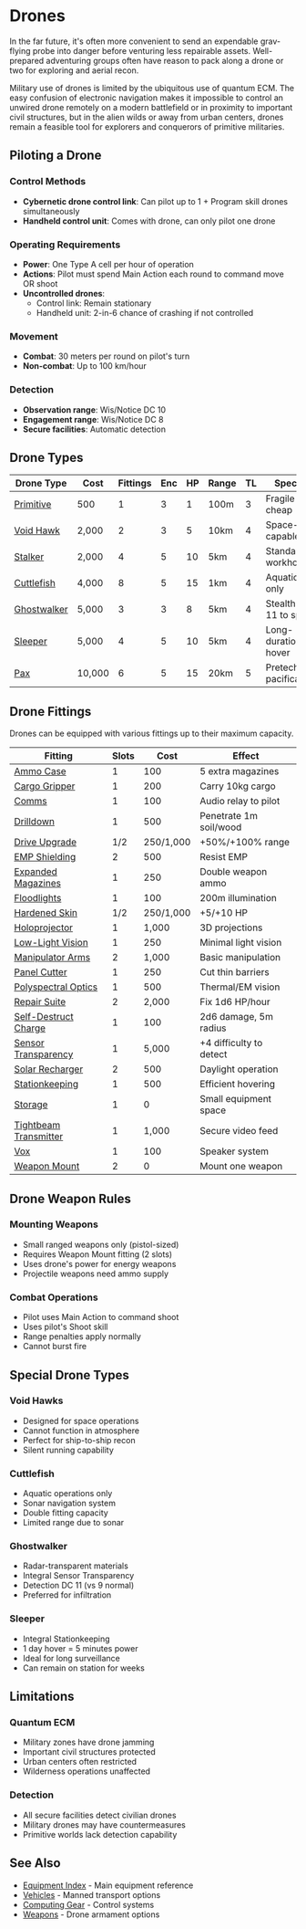 # Drones

In the far future, it's often more convenient to send an expendable grav-flying probe into danger before venturing less repairable assets. Well-prepared adventuring groups often have reason to pack along a drone or two for exploring and aerial recon.

Military use of drones is limited by the ubiquitous use of quantum ECM. The easy confusion of electronic navigation makes it impossible to control an unwired drone remotely on a modern battlefield or in proximity to important civil structures, but in the alien wilds or away from urban centers, drones remain a feasible tool for explorers and conquerors of primitive militaries.

## Piloting a Drone

### Control Methods
- **Cybernetic drone control link**: Can pilot up to 1 + Program skill drones simultaneously
- **Handheld control unit**: Comes with drone, can only pilot one drone

### Operating Requirements
- **Power**: One Type A cell per hour of operation
- **Actions**: Pilot must spend Main Action each round to command move OR shoot
- **Uncontrolled drones**:
  - Control link: Remain stationary
  - Handheld unit: 2-in-6 chance of crashing if not controlled

### Movement
- **Combat**: 30 meters per round on pilot's turn
- **Non-combat**: Up to 100 km/hour

### Detection
- **Observation range**: Wis/Notice DC 10
- **Engagement range**: Wis/Notice DC 8
- **Secure facilities**: Automatic detection

## Drone Types

| Drone Type | Cost | Fittings | Enc | HP | Range | TL | Special |
|------------|------|----------|-----|-----|-------|----|---------|
| [Primitive](primitive-drone.md) | 500 | 1 | 3 | 1 | 100m | 3 | Fragile but cheap |
| [Void Hawk](void-hawk.md) | 2,000 | 2 | 3 | 5 | 10km | 4 | Space-capable |
| [Stalker](stalker-drone.md) | 2,000 | 4 | 5 | 10 | 5km | 4 | Standard workhorse |
| [Cuttlefish](cuttlefish-drone.md) | 4,000 | 8 | 5 | 15 | 1km | 4 | Aquatic only |
| [Ghostwalker](ghostwalker-drone.md) | 5,000 | 3 | 3 | 8 | 5km | 4 | Stealth (DC 11 to spot) |
| [Sleeper](sleeper-drone.md) | 5,000 | 4 | 5 | 10 | 5km | 4 | Long-duration hover |
| [Pax](pax-drone.md) | 10,000 | 6 | 5 | 15 | 20km | 5 | Pretech pacification |

## Drone Fittings

Drones can be equipped with various fittings up to their maximum capacity.

| Fitting | Slots | Cost | Effect |
|---------|-------|------|--------|
| [Ammo Case](fittings/ammo-case.md) | 1 | 100 | 5 extra magazines |
| [Cargo Gripper](fittings/cargo-gripper.md) | 1 | 200 | Carry 10kg cargo |
| [Comms](fittings/comms.md) | 1 | 100 | Audio relay to pilot |
| [Drilldown](fittings/drilldown.md) | 1 | 500 | Penetrate 1m soil/wood |
| [Drive Upgrade](fittings/drive-upgrade.md) | 1/2 | 250/1,000 | +50%/+100% range |
| [EMP Shielding](fittings/emp-shielding.md) | 2 | 500 | Resist EMP |
| [Expanded Magazines](fittings/expanded-magazines.md) | 1 | 250 | Double weapon ammo |
| [Floodlights](fittings/floodlights.md) | 1 | 100 | 200m illumination |
| [Hardened Skin](fittings/hardened-skin.md) | 1/2 | 250/1,000 | +5/+10 HP |
| [Holoprojector](fittings/holoprojector.md) | 1 | 1,000 | 3D projections |
| [Low-Light Vision](fittings/low-light-vision.md) | 1 | 250 | Minimal light vision |
| [Manipulator Arms](fittings/manipulator-arms.md) | 2 | 1,000 | Basic manipulation |
| [Panel Cutter](fittings/panel-cutter.md) | 1 | 250 | Cut thin barriers |
| [Polyspectral Optics](fittings/polyspectral-optics.md) | 1 | 500 | Thermal/EM vision |
| [Repair Suite](fittings/repair-suite.md) | 2 | 2,000 | Fix 1d6 HP/hour |
| [Self-Destruct Charge](fittings/self-destruct-charge.md) | 1 | 100 | 2d6 damage, 5m radius |
| [Sensor Transparency](fittings/sensor-transparency.md) | 1 | 5,000 | +4 difficulty to detect |
| [Solar Recharger](fittings/solar-recharger.md) | 2 | 500 | Daylight operation |
| [Stationkeeping](fittings/stationkeeping.md) | 1 | 500 | Efficient hovering |
| [Storage](fittings/storage.md) | 1 | 0 | Small equipment space |
| [Tightbeam Transmitter](fittings/tightbeam-transmitter.md) | 1 | 1,000 | Secure video feed |
| [Vox](fittings/vox.md) | 1 | 100 | Speaker system |
| [Weapon Mount](fittings/weapon-mount.md) | 2 | 0 | Mount one weapon |

## Drone Weapon Rules

### Mounting Weapons
- Small ranged weapons only (pistol-sized)
- Requires Weapon Mount fitting (2 slots)
- Uses drone's power for energy weapons
- Projectile weapons need ammo supply

### Combat Operations
- Pilot uses Main Action to command shoot
- Uses pilot's Shoot skill
- Range penalties apply normally
- Cannot burst fire

## Special Drone Types

### Void Hawks
- Designed for space operations
- Cannot function in atmosphere
- Perfect for ship-to-ship recon
- Silent running capability

### Cuttlefish
- Aquatic operations only
- Sonar navigation system
- Double fitting capacity
- Limited range due to sonar

### Ghostwalker
- Radar-transparent materials
- Integral Sensor Transparency
- Detection DC 11 (vs 9 normal)
- Preferred for infiltration

### Sleeper
- Integral Stationkeeping
- 1 day hover = 5 minutes power
- Ideal for long surveillance
- Can remain on station for weeks

## Limitations

### Quantum ECM
- Military zones have drone jamming
- Important civil structures protected
- Urban centers often restricted
- Wilderness operations unaffected

### Detection
- All secure facilities detect civilian drones
- Military drones may have countermeasures
- Primitive worlds lack detection capability

## See Also
- [Equipment Index](../equipment-index.md) - Main equipment reference
- [Vehicles](../vehicles/) - Manned transport options
- [Computing Gear](../general/computing/) - Control systems
- [Weapons](../weapons/) - Drone armament options